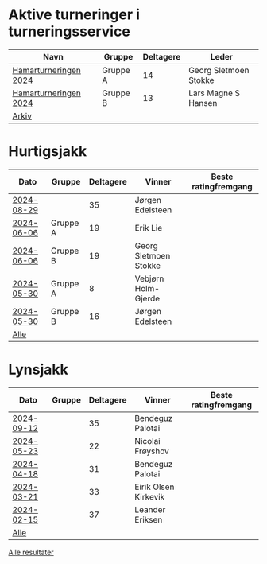 
# Aktive turneringer i turneringsservice

| Navn | Gruppe | Deltagere | Leder |
|-|-|-|-|
|[Hamarturneringen 2024](http://turneringsservice.sjakklubb.no/standings.aspx?TID=Hamarturneringen2024-HamarSjakkselskap&group=A)|Gruppe A|14|Georg Sletmoen Stokke|
|[Hamarturneringen 2024](http://turneringsservice.sjakklubb.no/standings.aspx?TID=Hamarturneringen2024-HamarSjakkselskap&group=B)|Gruppe B|13|Lars Magne S Hansen|
|[Arkiv](turneringer.md)||||

# Hurtigsjakk

| Dato | Gruppe | Deltagere | Vinner | Beste ratingfremgang |
|-|-|-|-|-|
|[2024-08-29](resultater/Hu240829.htm)||35|J&oslash;rgen Edelsteen||
|[2024-06-06](resultater/Hu240606-A.htm)|Gruppe A|19|Erik Lie||
|[2024-06-06](resultater/Hu240606-B.htm)|Gruppe B|19|Georg Sletmoen Stokke||
|[2024-05-30](resultater/Hu240530-A.htm)|Gruppe A|8|Vebj&oslash;rn Holm-Gjerde||
|[2024-05-30](resultater/Hu240530-B.htm)|Gruppe B|16|J&oslash;rgen Edelsteen||
|[Alle](Hurtigsjakk.md)||||

# Lynsjakk

| Dato | Gruppe | Deltagere | Vinner | Beste ratingfremgang |
|-|-|-|-|-|
|[2024-09-12](resultater/Ly240912.htm)||35|Bendeguz Palotai||
|[2024-05-23](resultater/Ly240523.htm)||22|Nicolai Fr&oslash;yshov||
|[2024-04-18](resultater/Ly240418.htm)||31|Bendeguz Palotai||
|[2024-03-21](resultater/Ly240321.htm)||33|Eirik Olsen Kirkevik||
|[2024-02-15](resultater/Ly240215.htm)||37|Leander Eriksen||
|[Alle](Lynsjakk.md)||||

[Alle resultater](arkiv.md)

